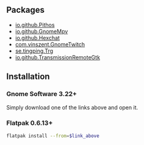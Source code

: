 Packages
--------

- [io.github.Pithos](https://dl.tingping.se/flatpak/pithos.flatpakref)
- [io.github.GnomeMpv](https://dl.tingping.se/flatpak/gnome-mpv.flatpakref)
- [io.github.Hexchat](https://dl.tingping.se/flatpak/hexchat.flatpakref)
- [com.vinszent.GnomeTwitch](https://dl.tingping.se/flatpak/gnome-twitch.flatpakref)
- [se.tingping.Trg](https://dl.tingping.se/flatpak/transmission-remote-gnome.flatpakref)
- [io.github.TransmissionRemoteGtk](https://dl.tingping.se/flatpak/transmission-remote-gtk.flatpakref)

Installation
------------

### Gnome Software 3.22+

Simply download one of the links above and open it.

### Flatpak 0.6.13+

```sh
flatpak install --from=$link_above
```
